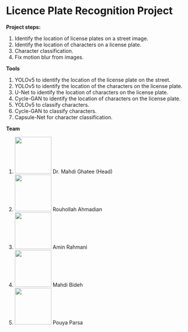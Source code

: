 # Licence Plate Recognition Project

**Project steps:**
1. Identify the location of license plates on a street image.
2. Identify the location of characters on a license plate.
3. Character classification.
4. Fix motion blur from images.

**Tools**
1. YOLOv5 to identify the location of the license plate on the street.
2. YOLOv5 to identify the location of the characters on the license plate.
3. U-Net to identify the location of characters on the license plate.
4. Cycle-GAN to identify the location of characters on the license plate.
5. YOLOv5 to classify characters.
6. Cycle-GAN to classify characters.
7. Capsule-Net for character classification.

**Team**
1. <img src="https://avatars.githubusercontent.com/u/45070080?v=4" width="100" height="100"> Dr. Mahdi Ghatee (Head)
2. <img src="https://avatars.githubusercontent.com/u/7311445?s=400&u=b06ef2b458b4bc48efbfb0557a8f30dab4bf8afd&v=4" width="100" height="100"> Rouhollah Ahmadian
3. <img src="https://avatars.githubusercontent.com/u/31305676?v=4" width="100" height="100"> Amin Rahmani 
4. <img src="https://avatars.githubusercontent.com/u/35023234?v=4" width="100" height="100"> Mahdi Bideh 
5. <img src="https://avatars.githubusercontent.com/u/14013230?v=4" width="100" height="100"> Pouya Parsa 
